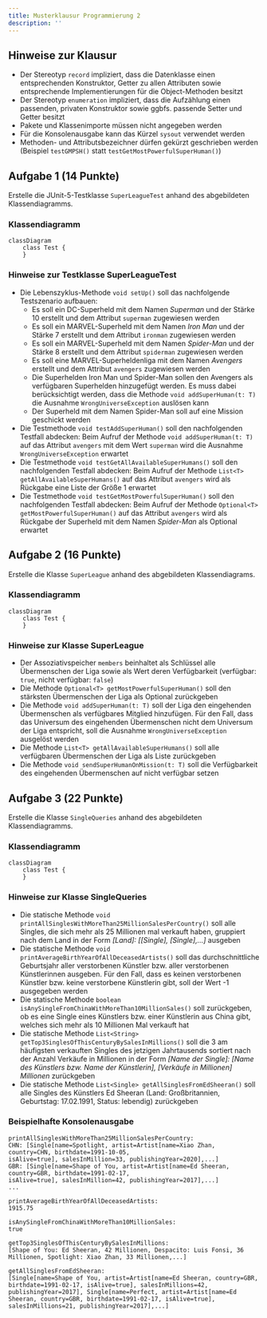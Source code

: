 ```yaml
---
title: Musterklausur Programmierung 2
description: ''
---
```


## Hinweise zur Klausur

- Der Stereotyp `record` impliziert, dass die Datenklasse einen entsprechenden Konstruktor, Getter zu allen Attributen sowie entsprechende Implementierungen für die Object-Methoden besitzt
- Der Stereotyp `enumeration` impliziert, dass die Aufzählung einen passenden, privaten Konstruktor sowie ggbfs. passende Setter und Getter besitzt
- Pakete und Klassenimporte müssen nicht angegeben werden
- Für die Konsolenausgabe kann das Kürzel `sysout` verwendet werden
- Methoden- und Attributsbezeichner dürfen gekürzt geschrieben werden (Beispiel `testGMPSH()` statt `testGetMostPowerfulSuperHuman()`)

## Aufgabe 1 (14 Punkte)

Erstelle die JUnit-5-Testklasse `SuperLeagueTest` anhand des abgebildeten Klassendiagramms.

### Klassendiagramm

```mermaid
classDiagram
    class Test {
    }
```

### Hinweise zur Testklasse SuperLeagueTest

- Die Lebenszyklus-Methode `void setUp()` soll das nachfolgende Testszenario aufbauen:
    - Es soll ein DC-Superheld mit dem Namen _Superman_ und der Stärke 10 erstellt und dem Attribut `superman` zugewiesen werden
    - Es soll ein MARVEL-Superheld mit dem Namen _Iron Man_ und der Stärke 7 erstellt und dem Attribut `ironman` zugewiesen werden
    - Es soll ein MARVEL-Superheld mit dem Namen _Spider-Man_ und der Stärke 8 erstellt und dem Attribut `spiderman` zugewiesen werden
    - Es soll eine MARVEL-Superheldenliga mit dem Namen _Avengers_ erstellt und dem Attribut `avengers` zugewiesen werden
    - Die Superhelden Iron Man und Spider-Man sollen den Avengers als verfügbaren Superhelden hinzugefügt werden. Es muss dabei berücksichtigt werden, dass die Methode `void addSuperHuman(t: T)` die Ausnahme `WrongUniverseException` auslösen kann
    - Der Superheld mit dem Namen Spider-Man soll auf eine Mission geschickt werden
- Die Testmethode `void testAddSuperHuman()` soll den nachfolgenden Testfall abdecken: Beim Aufruf der Methode `void addSuperHuman(t: T)` auf das Attribut `avengers` mit dem Wert `superman` wird die Ausnahme `WrongUniverseException` erwartet
- Die Testmethode `void testGetAllAvailableSuperHumans()` soll den nachfolgenden Testfall abdecken: Beim Aufruf der Methode `List<T> getAllAvailableSuperHumans()` auf das Attribut `avengers` wird als Rückgabe eine Liste der Größe 1 erwartet
- Die Testmethode `void testGetMostPowerfulSuperHuman()` soll den nachfolgenden Testfall abdecken: Beim Aufruf der Methode `Optional<T> getMostPowerfulSuperHuman()` auf das Attribut `avengers` wird als Rückgabe der Superheld mit dem Namen _Spider-Man_ als Optional erwartet

## Aufgabe 2 (16 Punkte)

Erstelle die Klasse `SuperLeague` anhand des abgebildeten Klassendiagrams.

### Klassendiagramm

```mermaid
classDiagram
    class Test {
    }
```

### Hinweise zur Klasse SuperLeague

- Der Assoziativspeicher `members` beinhaltet als Schlüssel alle Übermenschen der Liga sowie als Wert deren Verfügbarkeit (verfügbar: `true`, nicht verfügbar: `false`)
-	Die Methode `Optional<T> getMostPowerfulSuperHuman()` soll den stärksten Übermenschen der Liga als Optional zurückgeben
-	Die Methode `void addSuperHuman(t: T)` soll der Liga den eingehenden Übermenschen als verfügbares Mitglied hinzufügen. Für den Fall, dass das Universum des eingehenden Übermenschen nicht dem Universum der Liga entspricht, soll die Ausnahme `WrongUniverseException` ausgelöst werden
-	Die Methode `List<T> getAllAvailableSuperHumans()` soll alle verfügbaren Übermenschen der Liga als Liste zurückgeben
-	Die Methode `void sendSuperHumanOnMission(t: T)` soll die Verfügbarkeit des eingehenden Übermenschen auf nicht verfügbar setzen

## Aufgabe 3 (22 Punkte)

Erstelle die Klasse `SingleQueries` anhand des abgebildeten Klassendiagramms.

### Klassendiagramm

```mermaid
classDiagram
    class Test {
    }
```

### Hinweise zur Klasse SingleQueries

-	Die statische Methode `void printAllSinglesWithMoreThan25MillionSalesPerCountry()` soll alle Singles, die sich mehr als 25 Millionen mal verkauft haben, gruppiert nach dem Land in der Form _[Land\]: [[Single\], [Single\],...\]_ ausgeben
-	Die statische Methode `void printAverageBirthYearOfAllDeceasedArtists()` soll das durchschnittliche Geburtsjahr aller verstorbenen Künstler bzw. aller verstorbenen Künstlerinnen ausgeben. Für den Fall, dass es keinen verstorbenen Künstler bzw. keine verstorbene Künstlerin gibt, soll der Wert -1 ausgegeben werden
-	Die statische Methode `boolean isAnySingleFromChinaWithMoreThan10MillionSales()` soll zurückgeben, ob es eine Single eines Künstlers bzw. einer Künstlerin aus China gibt, welches sich mehr als 10 Millionen Mal verkauft hat
-	Die statische Methode `List<String> getTop3SinglesOfThisCenturyBySalesInMillions()` soll die 3 am häufigsten verkauften Singles des jetzigen Jahrtausends sortiert nach der Anzahl Verkäufe in Millionen in der Form _[Name der Single\]: [Name des Künstlers bzw. Name der Künstlerin\], [Verkäufe in Millionen\] Millionen_ zurückgeben
-	Die statische Methode `List<Single> getAllSinglesFromEdSheeran()` soll alle Singles des Künstlers Ed Sheeran (Land: Großbritannien, Geburtstag: 17.02.1991, Status: lebendig) zurückgeben

### Beispielhafte Konsolenausgabe

```console
printAllSinglesWithMoreThan25MillionSalesPerCountry:
CHN: [Single[name=Spotlight, artist=Artist[name=Xiao Zhan, country=CHN, birthdate=1991-10-05,
isAlive=true], salesInMillion=33, publishingYear=2020],...]
GBR: [Single[name=Shape of You, artist=Artist[name=Ed Sheeran, country=GBR, birthdate=1991-02-17,
isAlive=true], salesInMillion=42, publishingYear=2017],...]
...

printAverageBirthYearOfAllDeceasedArtists:
1915.75

isAnySingleFromChinaWithMoreThan10MillionSales:
true

getTop3SinglesOfThisCenturyBySalesInMillions:
[Shape of You: Ed Sheeran, 42 Millionen, Despacito: Luis Fonsi, 36 Millionen, Spotlight: Xiao Zhan, 33 Millionen,...]

getAllSinglesFromEdSheeran:
[Single[name=Shape of You, artist=Artist[name=Ed Sheeran, country=GBR, birthdate=1991-02-17, isAlive=true], salesInMillions=42, publishingYear=2017], Single[name=Perfect, artist=Artist[name=Ed Sheeran, country=GBR, birthdate=1991-02-17, isAlive=true], salesInMillions=21, publishingYear=2017],...]
```
